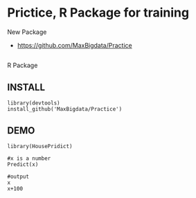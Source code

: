 Prictice, R Package for training
=======================

New Package 

+ https://github.com/MaxBigdata/Practice


## 

R Package 


## INSTALL

```{r}
library(devtools)
install_github('MaxBigdata/Practice')
```

## DEMO

```{r}
library(HousePridict)

#x is a number
Predict(x)

#output
x
x+100
